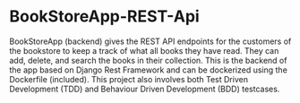 # BookStoreApp-REST-Api
BookStoreApp (backend) gives the REST API endpoints for the customers of the bookstore to keep a track of what all books they have read. They can add, delete, and search the books in their collection. This is the backend of the app based on Django Rest Framework and can be dockerized using the Dockerfile (included). This project also involves both Test Driven Development (TDD) and Behaviour Driven Development (BDD) testcases.
